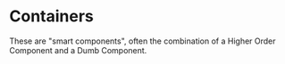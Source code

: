 # Containers

These are "smart components", often the combination of a Higher Order Component and a Dumb Component.
